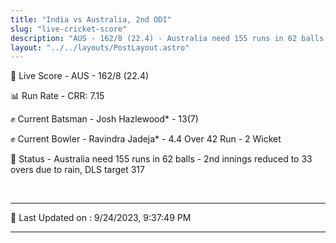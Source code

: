 ```yaml
---
title: "India vs Australia, 2nd ODI"
slug: "live-cricket-score"
description: "AUS - 162/8 (22.4) - Australia need 155 runs in 62 balls - 2nd innings reduced to 33 overs due to rain, DLS target 317."
layout: "../../layouts/PostLayout.astro"
---
```


🔴 Live Score - AUS - 162/8 (22.4)  

📊 Run Rate - CRR: 7.15  

✊ Current Batsman - Josh Hazlewood* - 13(7)  

✊ Current Bowler - Ravindra Jadeja* - 4.4 Over 42 Run - 2 Wicket  

📑 Status - Australia need 155 runs in 62 balls - 2nd innings reduced to 33 overs due to rain, DLS target 317

<br />

***

📝 Last Updated on : 9/24/2023, 9:37:49 PM

***


